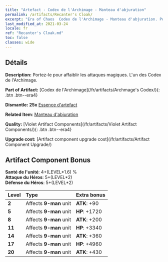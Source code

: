 ```yaml
---
title: "Artefact - Codex de l'Archimage - Manteau d'abjuration"
permalink: /artifacts/Recanter's Cloak/
excerpt: "Era of Chaos  Codex de l'Archimage - Manteau d'abjuration. Portez-le pour affaiblir les attaques magiques. L'un des Codex de l'Archimage."
last_modified_at: 2021-03-24
locale: fr
ref: "Recanter's Cloak.md"
toc: false
classes: wide
---
```




## Détails

 **Description:** Portez-le pour affaiblir les attaques magiques. L'un des Codex de l'Archimage.

 **Part of Artifact:** [Codex de l'Archimage](/fr/artifacts/Archmage's Codex/){: .btn .btn--era4}

 **Dismantle: 25x** [Essence d'artefact](/fr/Items/con_905/)

 **Related Item**: [Manteau d'abjuration](/fr/Items/art_137/)

 **Quality:** [Violet Artifact Components](/fr/artifacts/Violet Artifact Components/){: .btn .btn--era4}

 **Upgrade cost:** [Artifact component upgrade cost](/fr/artifacts/Artifact Component Upgrade/)

## Artifact Component Bonus

  **Santé de l'unité**: 4+(LEVEL\*1.6) %<br/>**Attaque du Héros**: 5+(LEVEL\*2)<br/>**Défense du Héros**: 5+(LEVEL\*2)

  |  Level  | Type |    Extra bonus  | 
  |:--------|:-----|:----------------| 
  | **2** | Affects **9-man** unit | **ATK**: +90 | 
  | **5** | Affects **9-man** unit | **HP**: +1720 | 
  | **8** | Affects **9-man** unit | **ATK**: +200 | 
  | **11** | Affects **9-man** unit | **HP**: +3340 | 
  | **14** | Affects **9-man** unit | **ATK**: +360 | 
  | **17** | Affects **9-man** unit | **HP**: +4960 | 
  | **20** | Affects **9-man** unit | **ATK**: +430 | 
